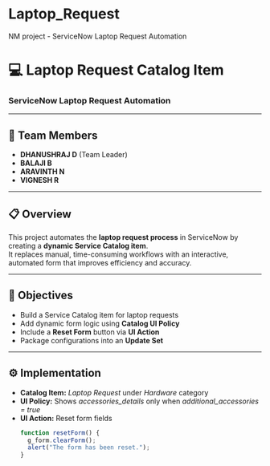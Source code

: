 # Laptop_Request
NM project - ServiceNow Laptop Request Automation
# 💻 Laptop Request Catalog Item
### ServiceNow Laptop Request Automation

---

## 👥 Team Members
- **DHANUSHRAJ D** (Team Leader)  
- **BALAJI B**  
- **ARAVINTH N**  
- **VIGNESH R**

---

## 📋 Overview
This project automates the **laptop request process** in ServiceNow by creating a **dynamic Service Catalog item**.  
It replaces manual, time-consuming workflows with an interactive, automated form that improves efficiency and accuracy.

---

## 🎯 Objectives
- Build a Service Catalog item for laptop requests  
- Add dynamic form logic using **Catalog UI Policy**  
- Include a **Reset Form** button via **UI Action**  
- Package configurations into an **Update Set**

---

## ⚙️ Implementation
- **Catalog Item:** *Laptop Request* under *Hardware* category  
- **UI Policy:** Shows *accessories_details* only when *additional_accessories = true*  
- **UI Action:** Reset form fields  
  ```javascript
  function resetForm() {
    g_form.clearForm();
    alert("The form has been reset.");
  }
